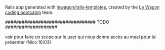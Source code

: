 Rails app generated with [lewagon/rails-templates](https://github.com/lewagon/rails-templates), created by the [Le Wagon coding bootcamp](https://www.lewagon.com) team.

################################# TODO ###################

voir pour faire un scope sur le user qui nous donne accès au meal pour lui présenter (Nico 16/03)
